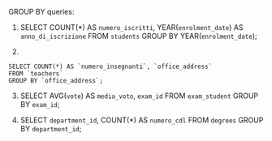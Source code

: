 GROUP BY queries:

1.
    SELECT COUNT(*) AS `numero_iscritti`, YEAR(`enrolment_date`) AS `anno_di_iscrizione`
    FROM `students`
    GROUP BY YEAR(`enrolment_date`);

2.

    SELECT COUNT(*) AS `numero_insegnanti`, `office_address`
    FROM `teachers`
    GROUP BY `office_address`;

3.
    SELECT AVG(`vote`) AS `media_voto`, `exam_id`
    FROM `exam_student`
    GROUP BY `exam_id`;

4.
    SELECT `department_id`, COUNT(*) AS `numero_cdl`
    FROM `degrees`
    GROUP BY `department_id`;